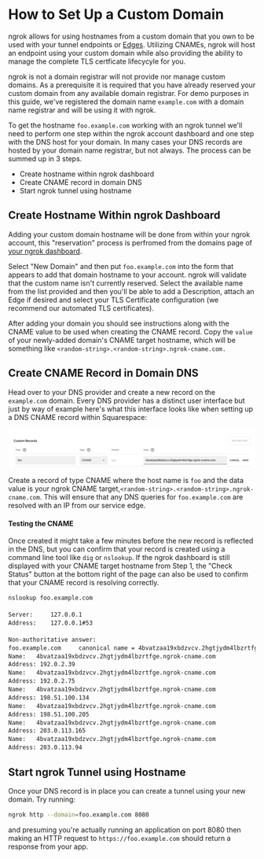 # How to Set Up a Custom Domain

ngrok allows for using hostnames from a custom domain that you own to be used with your tunnel endpoints or [Edges](https://ngrok.com/docs/network-edge/edges/). Utilizing CNAMEs, ngrok will host an endpoint using your custom domain while also providing the ability to manage the complete TLS certficate lifecycyle for you.

ngrok is not a domain registrar will not provide nor manage custom domains. As a prerequisite it is required that you have already reserved your custom domain from any available domain registrar. For demo purposes in this guide, we've registered the domain name `example.com` with a domain name registrar and will be using it with ngrok.

To get the hostname `foo.example.com` working with an ngrok tunnel we'll need to perform one step within the ngrok account dashboard and one step with the DNS host for your domain. In many cases your DNS records are hosted by your domain name registrar, but not always. The process can be summed up in 3 steps.

- Create hostname within ngrok dashboard
- Create CNAME record in domain DNS
- Start ngrok tunnel using hostname

## **Create Hostname Within ngrok Dashboard**

Adding your custom domain hostname will be done from within your ngrok account, this "reservation" process is perfromed from the domains page of [your ngrok dashboard](https://dashboard.ngrok.com/cloud-edge/domains).

Select "New Domain" and then put `foo.example.com` into the form that appears to add that domain hostname to your account. ngrok will validate that the custom name isn't currently reserved. Select the available name from the list provided and then you'll be able to add a Description, attach an Edge if desired and select your TLS Certificate configuration (we recommend our automated TLS certificates).

After adding your domain you should see instructions along with the CNAME value to be used when creating the CNAME record. Copy the `value` of your newly-added domain's CNAME target hostname, which will be something like `<random-string>.<random-string>.ngrok-cname.com.`

## **Create CNAME Record in Domain DNS**

Head over to your DNS provider and create a new record on the `example.com` domain. Every DNS provider has a distinct user interface but just by way of example here's what this interface looks like when setting up a DNS CNAME record within Squarespace:

![](/img/docs/customdomain-img1.png)

Create a record of type CNAME where the host name is `foo` and the data value is your ngrok CNAME target,`<random-string>.<random-string>.ngrok-cname.com`. This will ensure that any DNS queries for `foo.example.com` are resolved with an IP from our service edge.

#### Testing the CNAME

Once created it might take a few minutes before the new record is reflected in the DNS, but you can confirm that your record is created using a command line tool like `dig` or `nslookup`. If the ngrok dashboard is still displayed with your CNAME target hostname from Step 1, the "Check Status" button at the bottom right of the page can also be used to confirm that your CNAME record is resolving correctly.

```bash
nslookup foo.example.com

Server:		127.0.0.1
Address:	127.0.0.1#53

Non-authoritative answer:
foo.example.com 	canonical name = 4bvatzaa19xbdzvcv.2hgtjydm4lbzrtfge.ngrok-cname.com.
Name:	4bvatzaa19xbdzvcv.2hgtjydm4lbzrtfge.ngrok-cname.com
Address: 192.0.2.39
Name:	4bvatzaa19xbdzvcv.2hgtjydm4lbzrtfge.ngrok-cname.com
Address: 192.0.2.75
Name:	4bvatzaa19xbdzvcv.2hgtjydm4lbzrtfge.ngrok-cname.com
Address: 198.51.100.134
Name:	4bvatzaa19xbdzvcv.2hgtjydm4lbzrtfge.ngrok-cname.com
Address: 198.51.100.205
Name:	4bvatzaa19xbdzvcv.2hgtjydm4lbzrtfge.ngrok-cname.com
Address: 203.0.113.165
Name:	4bvatzaa19xbdzvcv.2hgtjydm4lbzrtfge.ngrok-cname.com
Address: 203.0.113.94
```

## **Start ngrok Tunnel using Hostname**

Once your DNS record is in place you can create a tunnel using your new domain. Try running:

```bash
ngrok http --domain=foo.example.com 8080
```

and presuming you're actually running an application on port 8080 then making an HTTP request to `https://foo.example.com` should return a response from your app.
